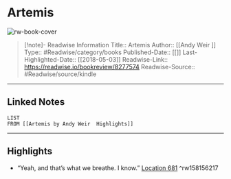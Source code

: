 # Artemis

![rw-book-cover](https://images-na.ssl-images-amazon.com/images/I/411Xu6bOXXL._SL200_.jpg)
<br>
>[!note]- Readwise Information
>Title:: Artemis
>Author:: [[Andy Weir ]]
>Type:: #Readwise/category/books
>Published-Date:: [[]]
>Last-Highlighted-Date:: [[2018-05-03]]
>Readwise-Link:: https://readwise.io/bookreview/8277574
>Readwise-Source:: #Readwise/source/kindle
--- 

## Linked Notes
```dataview
LIST
FROM [[Artemis by Andy Weir  Highlights]]
```

---

## Highlights
- “Yeah, and that’s what we breathe. I know.” [Location 681](https://readwise.io/open/158156217) ^rw158156217
